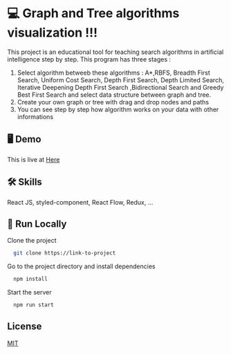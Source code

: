 # 💻 Graph and Tree algorithms visualization !!!

This project is an educational tool for teaching search algorithms in artificial intelligence step by step.
This program has three stages : 

1. Select algorithm betweeb these algorithms : A*,RBFS, Breadth First Search, Uniform Cost Search, Depth First Search, Depth Limited Search, Iterative Deepening Depth First Search ,Bidirectional Search and  Greedy Best First Search and select data structure between graph and tree.
2. Create your own graph or tree with drag and drop nodes and paths
3. You can see step by step how algorithm works on your data with other informations

## 🖥️ Demo

This is live at [Here](https://ellashapouri.github.io/graph-tree-algorithms/)

## 🛠 Skills
React JS, styled-component, React Flow, Redux, ...


## 🚀 Run Locally

Clone the project

```bash
  git clone https://link-to-project
```

Go to the project directory and install dependencies

```bash
  npm install
```

Start the server

```bash
  npm run start
```

## License

[MIT](License.md)

